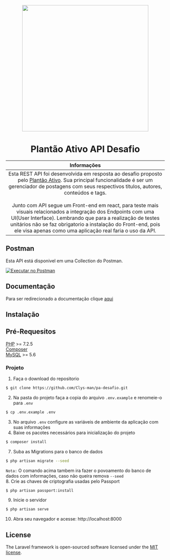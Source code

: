 <p align="center"><a href="https://plantaoativo.com/" target="_blank"><img src="https://plantaoativo.com/wp-content/uploads/2020/03/logo-pa.png" width="400"></a></p>

<h1 align="center">Plantão Ativo API Desafio</h1>

| Informações |
|:------------:|
| Esta REST API foi desenvolvida em resposta ao desafio proposto pelo [Plantão Ativo](https://plantaoativo.com/). Sua principal funcionalidade é ser um gerenciador de postagens com seus respectivos titulos, autores, conteúdos e tags. <br><br> Junto com API segue um Front-end em react, para teste mais visuais relacionados a integração dos Endpoints com uma UI(User Interface). Lembrando que para a realização de testes unitários não se faz obrigatorio a instalação do Front-end, pois ele visa apenas como uma aplicação real faria o uso da API. |


## Postman
Esta API está disponivel em uma Collection do Postman. 

[![Executar no Postman](https://run-beta.pstmn.io/button.svg)](https://app.getpostman.com/run-collection/)

## Documentação
Para ser redirecionado a documentação clique [aqui](https://disease.sh/docs/)

## Instalação
## Pré-Requesitos

[PHP](https://www.php.net/downloads.php) >= 7.2.5<br>
[Composer](https://getcomposer.org/download/)<br>
[MySQL](https://www.mysql.com/downloads/) >= 5.6<br>

### Projeto
1. Faça o download do repositorio
```bash
$ git clone https://github.com/Clys-man/pa-desafio.git
```
2. Na pasta do projeto faça a copia do arquivo `.env.example` e renomeie-o para `.env`
```bash
$ cp .env.example .env
```
3. No arquivo `.env` configure as variáveis de ambiente da aplicação com suas informações
4. Baixe os pacotes necessários para inicialização do projeto
```bash
$ composer install
```
7. Suba as Migrations para o banco de dados
```bash
$ php artisan migrate --seed
```
`Nota:` O comando acima tambem ira fazer o povoamento do banco de dados com informações, caso não queira remova `--seed`<br>
8. Crie as chaves de criptografia usadas pelo Passport
```bash
$ php artisan passport:install
```
9. Inicie o servidor
```bash
$ php artisan serve
```
10. Abra seu navegador e acesse: http://localhost:8000

## License

The Laravel framework is open-sourced software licensed under the [MIT license](https://opensource.org/licenses/MIT).
